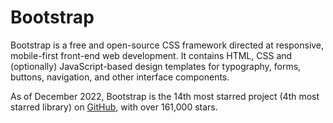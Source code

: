 # Bootstrap

Bootstrap is a free and open-source CSS framework directed at responsive, mobile-first front-end web development. It contains HTML, CSS and (optionally) JavaScript-based design templates for typography, forms, buttons, navigation, and other interface components.

As of December 2022, Bootstrap is the 14th most starred project (4th most starred library) on [GitHub](https://www.github.com), with over 161,000 stars.
